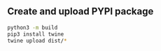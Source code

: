 ## Create and upload PYPI package

```sh
python3 -m build 
pip3 install twine
twine upload dist/*
```